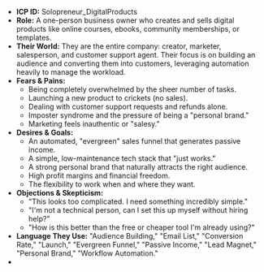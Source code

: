 * **ICP ID:** Solopreneur_DigitalProducts
* **Role:** A one-person business owner who creates and sells digital products like online courses, ebooks, community memberships, or templates.
* **Their World:** They are the entire company: creator, marketer, salesperson, and customer support agent. Their focus is on building an audience and converting them into customers, leveraging automation heavily to manage the workload.
* **Fears & Pains:**
    * Being completely overwhelmed by the sheer number of tasks.
    * Launching a new product to crickets (no sales).
    * Dealing with customer support requests and refunds alone.
    * Imposter syndrome and the pressure of being a "personal brand."
    * Marketing feels inauthentic or "salesy."
* **Desires & Goals:**
    * An automated, "evergreen" sales funnel that generates passive income.
    * A simple, low-maintenance tech stack that "just works."
    * A strong personal brand that naturally attracts the right audience.
    * High profit margins and financial freedom.
    * The flexibility to work when and where they want.
* **Objections & Skepticism:**
    * "This looks too complicated. I need something incredibly simple."
    * "I'm not a technical person, can I set this up myself without hiring help?"
    * "How is this better than the free or cheaper tool I'm already using?"
* **Language They Use:** "Audience Building," "Email List," "Conversion Rate," "Launch," "Evergreen Funnel," "Passive Income," "Lead Magnet," "Personal Brand," "Workflow Automation."
* 